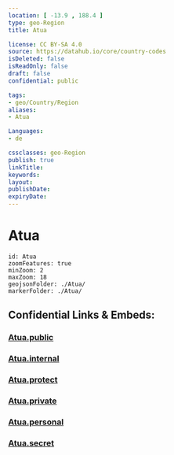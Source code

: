 ```yaml
---
location: [ -13.9 , 188.4 ] 
type: geo-Region
title: Atua

license: CC BY-SA 4.0
source: https://datahub.io/core/country-codes
isDeleted: false
isReadOnly: false
draft: false
confidential: public

tags:
- geo/Country/Region
aliases:
- Atua

Languages:
- de

cssclasses: geo-Region
publish: true
linkTitle: 
keywords: 
layout: 
publishDate: 
expiryDate: 
---
```


# Atua

```leaflet
id: Atua
zoomFeatures: true 
minZoom: 2 
maxZoom: 18
geojsonFolder: ./Atua/
markerFolder: ./Atua/
```


## Confidential Links & Embeds: 

### [Atua.public](/_public/\Earth\Continent\Oceania\Polynesia\Samoa\Districts~SamoaAtua.public.md) 

### [Atua.internal](/_internal/\Earth\Continent\Oceania\Polynesia\Samoa\Districts~SamoaAtua.internal.md) 

### [Atua.protect](/_protect/\Earth\Continent\Oceania\Polynesia\Samoa\Districts~SamoaAtua.protect.md) 

### [Atua.private](/_private/\Earth\Continent\Oceania\Polynesia\Samoa\Districts~SamoaAtua.private.md) 

### [Atua.personal](/_personal/\Earth\Continent\Oceania\Polynesia\Samoa\Districts~SamoaAtua.personal.md) 

### [Atua.secret](/_secret/\Earth\Continent\Oceania\Polynesia\Samoa\Districts~SamoaAtua.secret.md)

